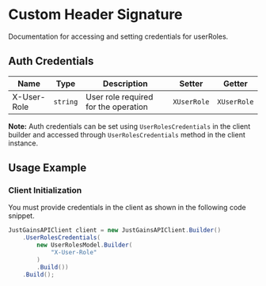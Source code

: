 
# Custom Header Signature



Documentation for accessing and setting credentials for userRoles.

## Auth Credentials

| Name | Type | Description | Setter | Getter |
|  --- | --- | --- | --- | --- |
| X-User-Role | `string` | User role required for the operation | `XUserRole` | `XUserRole` |



**Note:** Auth credentials can be set using `UserRolesCredentials` in the client builder and accessed through `UserRolesCredentials` method in the client instance.

## Usage Example

### Client Initialization

You must provide credentials in the client as shown in the following code snippet.

```csharp
JustGainsAPIClient client = new JustGainsAPIClient.Builder()
    .UserRolesCredentials(
        new UserRolesModel.Builder(
            "X-User-Role"
        )
        .Build())
    .Build();
```


